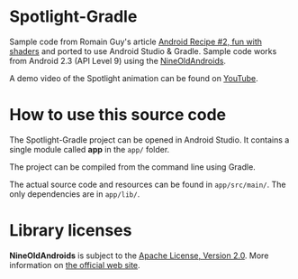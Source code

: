 Spotlight-Gradle
================

Sample code from Romain Guy's article [Android Recipe #2, fun with shaders](http://www.curious-creature.org/2012/12/13/android-recipe-2-fun-with-shaders/) and ported to use Android Studio & Gradle. Sample code works from Android 2.3 (API Level 9) using the [NineOldAndroids](http://nineoldandroids.com/). 

A demo video of the Spotlight animation can be found on [YouTube](https://www.youtube.com/watch?v=DUvVNC-gR08).

How to use this source code
===========================

The Spotlight-Gradle project can be opened in Android Studio. It contains a single module called **app** in the `app/` folder.

The project can be compiled from the command line using Gradle.

The actual source code and resources can be found in `app/src/main/`. The only dependencies are in `app/lib/`.

Library licenses
================

__NineOldAndroids__ is subject to the [Apache License, Version 2.0](http://apache.org/licenses/LICENSE-2.0.html).
More information on [the official web site](http://nineoldandroids.com/).